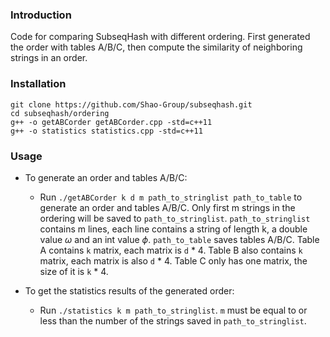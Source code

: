 ### Introduction
Code for comparing SubseqHash with different ordering. First generated the order with tables A/B/C, then compute the similarity of neighboring strings in an order.


### Installation
```
git clone https://github.com/Shao-Group/subseqhash.git
cd subseqhash/ordering
g++ -o getABCorder getABCorder.cpp -std=c++11
g++ -o statistics statistics.cpp -std=c++11
```
### Usage
- To generate an order and tables A/B/C:
  - Run `./getABCorder k d m path_to_stringlist path_to_table` to generate an order and tables A/B/C. Only first m strings in the ordering will be saved to `path_to_stringlist`. `path_to_stringlist` contains m lines, each line contains a string of length k, a double value $\omega$ and an int value $\phi$. `path_to_table` saves tables A/B/C. Table A contains `k` matrix, each matrix is `d` * 4. Table B also contains `k` matrix, each matrix is also `d` * 4. Table C only has one matrix, the size of it is `k` * 4.

- To get the statistics results of the generated order:
  - Run `./statistics k m path_to_stringlist`. `m` must be equal to or less than the number of the strings saved in `path_to_stringlist`.
